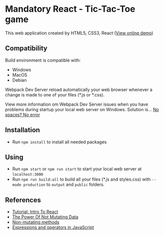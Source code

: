 # Mandatory React - Tic-Tac-Toe game
This web application created by HTML5, CSS3, React ([View online demo](https://nguyenkhois.github.io/mandatory-react/public/index.html))

## Compatibility
Build environment is compatible with:
* Windows
* MacOS
* Debian

Webpack Dev Server reload automatically your web browser whenever a change is made to one of your files (*.js or *.css).

View more information om Webpack Dev Server issues when you have problems during startup your local web server on Windows. Solution is... [No spaces? No error](https://github.com/webpack/webpack-dev-server/issues/1373)

## Installation
* Run `npm install` to install all needed packages

## Using
* Run `npm start` or `npm run start` to start your local web server at `localhost:3000`
* Run `npm run build:all` to build all your files (*.js and styles.css) with `--mode production` to `output` and `public` folders.

## References
* [Tutorial: Intro To React](https://reactjs.org/tutorial/tutorial.html)
* [The Power Of Not Mutating Data](https://reactjs.org/docs/optimizing-performance.html#the-power-of-not-mutating-data)
* [Non-mutating methods](https://developer.mozilla.org/en-US/docs/Web/JavaScript/Reference/Global_Objects/Array/prototype#Accessor_methods)
* [Expressions and operators in JavaScript](https://developer.mozilla.org/en-US/docs/Web/JavaScript/Reference/Operators)